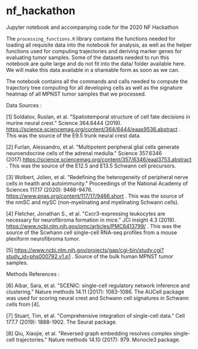 # nf_hackathon
Jupyter notebook and accompanying code for the 2020 NF Hackathon

The `processing_functions.R` library contains the functions needed for loading all requisite data into the notebook for analysis, as well as the helper functions used for computing trajectories and deriving marker genes for evaluating tumor samples. Some of the datasets needed to run this notebook are quite large and do not fit into the data/ folder available here. We will make this data available in a shareable form as soon as we can.

The notebook contains all the commands and calls needed to compute the trajectory tree computing for all developing cells as well as the signature heatmap of all MPNST tumor samples that we processed. 

Data Sources : 

[1] Soldatov, Ruslan, et al. "Spatiotemporal structure of cell fate decisions in murine neural crest." Science 364.6444 (2019). https://science.sciencemag.org/content/364/6444/eaas9536.abstract . This was the source of the E9.5 trunk neural crest data. 

[2] Furlan, Alessandro, et al. "Multipotent peripheral glial cells generate neuroendocrine cells of the adrenal medulla." Science 357.6346 (2017).https://science.sciencemag.org/content/357/6346/eaal3753.abstract . This was the source of the E12.5 and E13.5 Schwann cell precursors.

[3] Wolbert, Jolien, et al. "Redefining the heterogeneity of peripheral nerve cells in health and autoimmunity." Proceedings of the National Academy of Sciences 117.17 (2020): 9466-9476. https://www.pnas.org/content/117/17/9466.short . This was the source of the nmSC and mySC (non-myelinating and myelinating Schwann cells). 

[4] Fletcher, Jonathan S., et al. "Cxcr3-expressing leukocytes are necessary for neurofibroma formation in mice." JCI insight 4.3 (2019). https://www.ncbi.nlm.nih.gov/pmc/articles/PMC6413799/ . This was the source of the Scwhann cell single-cell RNA-seq profiles from a mouse plexiform neurofibroma tumor.

[5] https://www.ncbi.nlm.nih.gov/projects/gap/cgi-bin/study.cgi?study_id=phs000792.v1.p1 . Source of the bulk human MPNST tumor samples.

Methods References : 

[6] Aibar, Sara, et al. "SCENIC: single-cell regulatory network inference and clustering." Nature methods 14.11 (2017): 1083-1086. The AUCell package was used for scoring neural crest and Schwann cell signatures in Schwann cells from [4].

[7] Stuart, Tim, et al. "Comprehensive integration of single-cell data." Cell 177.7 (2019): 1888-1902. The Seurat package.

[8] Qiu, Xiaojie, et al. "Reversed graph embedding resolves complex single-cell trajectories." Nature methods 14.10 (2017): 979. Monocle3 package.
